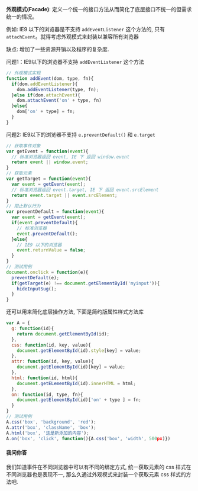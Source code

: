 **外观模式(Facade)**: 定义一个统一的接口方法从而简化了底层接口不统一的但需求统一的情况。

例如: IE9 以下的浏览器是不支持 `addEventListener` 这个方法的, 只有 `attachEvent`。就得考虑外观模式来封装以兼容所有浏览器

缺点: 增加了一些资源开销以及程序的复杂度.

问题1：IE9以下的浏览器不支持 `addEventListener`  这个方法

```javascript
// 外观模式实现
function addEvent(dom, type, fn){
  if(dom.addEventListener){
    dom.addEventListener(type, fn);
  }else if(dom.attachEvent){
    dom.attachEvent('on' + type, fn)
  }else{
    dom['on' + type] = fn;
  }
}
```

 问题2: IE9以下的浏览器不支持 `e.preventDefault()` 和 `e.target`  

```javascript
// 获取事件对象
var getEvent = function(event){
  // 标准浏览器返回 event, IE 下 返回 window.event
  return event || window.event;
}
// 获取元素
var getTarget = function(event){
  var event = getEvent(event);
  // 标准浏览器返回 event.target, IE 下 返回 event.srcElement
  return event.target || event.srcElement;
}
// 阻止默认行为
var preventDefault = function(event){
  var event = getEvent(event);
  if(event.preventDefault){
    // 标准浏览器
  	event.preventDefault();
  }else{
    // IE9 以下的浏览器
    event.returnValue = false;
  }
}
// 测试用例
document.onclick = function(e){
  preventDefault(e);
  if(getTarget(e) !== document.getElementById('myinput')){
    hideInputSug();
  }
}
```

还可以用来简化底层操作方法, 下面是简约版属性样式方法库

```javascript
var A = {
  g: function(id){
  	return document.getElementById(id);
  },
  css: function(id, key, value){
    document.getElementById(id).style[key] = value;
  },
  attr: function(id, key, value){
    document.getElementById(id)[key] = value;
  },
  html: function(id, html){
    document.getELementById(id).innerHTML = html;
  },
  on: function(id, type, fn){
    document.getElementById(id)['on' + type ] = fn;
  }
}
// 测试用例
A.css('box', 'background', 'red');
A.attr('box', 'className', 'box');
A.html('box', '这是新添加的内容');
A.on('box', 'click', function(){A.css('box', 'width', 500px)})
```

#### 我问你答

我们知道事件在不同浏览器中可以有不同的绑定方式, 统一获取元素的 css 样式在不同浏览器也是表现不一, 那么久通过外观模式来封装一个获取元素 css 样式的方法吧.